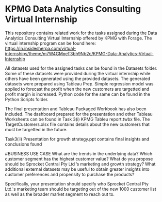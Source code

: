 # KPMG Data Analytics Consulting Virtual Internship
This repository contains related work for the tasks assigned during the Data Analytics Consulting Virtual Internship offered by KPMG with Forage. The virtual internship program can be found here: https://in.insidesherpa.com/virtual-internships/theme/m7W4GMqeT3bh9Nb2c/KPMG-Data-Analytics-Virtual-Internship

All datasets used for the assigned tasks can be found in the Datasets folder. Some of these datasets were provided during the virtual internship while others have been generated using the provided datasets. The generated datasets were prepared using Tableau Prep. Simple regression model was applied to forecast the profit when the new customers are targetted and profit margin is increased. Python code for the same can be found in the Python Scripts folder.

The final presentation and Tableau Packaged Workbook has also been included. The dashboard prepared for the presentation and other Tableau Worksheets can be found in Task 3(i) KPMG Tableu report.twbx file. The TargetCustomers.xlsx file contains details about the new customers that must be targetted in the future.

Task3(ii) Presentation for growth strategy.ppt  contains final insights and conclusions found 

#BUSINESS USE CASE
What are the trends in the underlying data?
Which customer segment has the highest customer value?
What do you propose should be Sprocket Central Pty Ltd ’s marketing and growth strategy?
What additional external datasets may be useful to obtain greater insights into customer preferences and propensity to purchase the products?

Specifically, your presentation should specify who Sprocket Central Pty Ltd.'s marketing team should be targeting out of the new 1000 customer list as well as the broader market segment to reach out to.


